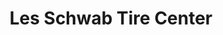 ---
title: "Les Schwab Tire Center"
url: /portland/les-schwab-tire-center-northeast-82nd-avenue/
shop: Reifen
---